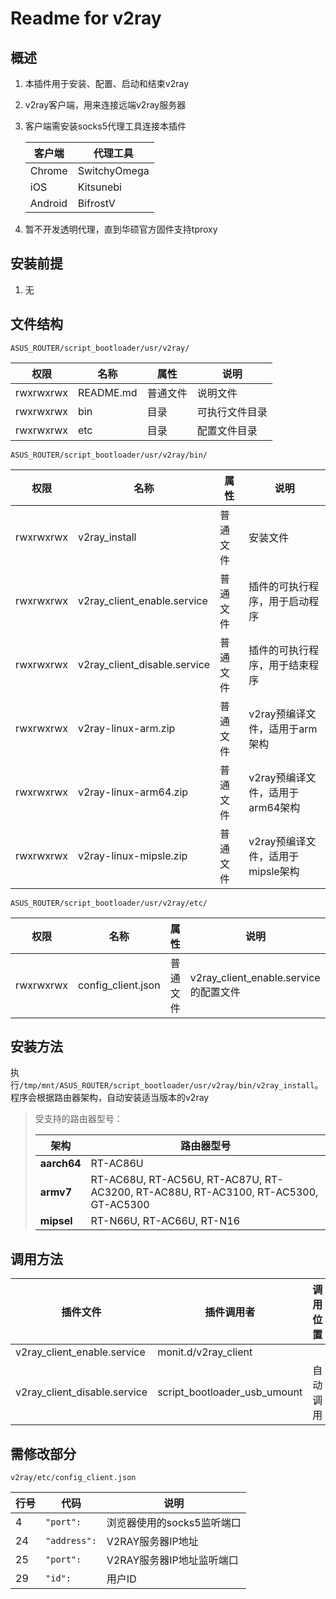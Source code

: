 # Readme for v2ray

## 概述

1. 本插件用于安装、配置、启动和结束v2ray
2. v2ray客户端，用来连接远端v2ray服务器
3. 客户端需安装socks5代理工具连接本插件

   | 客户端    | 代理工具      |
   | --------- | ---------     |
   | Chrome    | SwitchyOmega  |
   | iOS       | Kitsunebi     |
   | Android   | BifrostV      |

4. 暂不开发透明代理，直到华硕官方固件支持tproxy

## 安装前提

1. 无

## 文件结构

`ASUS_ROUTER/script_bootloader/usr/v2ray/`

| 权限      | 名称     | 属性     | 说明   |
| --------- | -------- | -------- | -------- |
| rwxrwxrwx | README.md | 普通文件 | 说明文件 |
| rwxrwxrwx | bin    | 目录     | 可执行文件目录 |
| rwxrwxrwx | etc    | 目录     | 配置文件目录 |

`ASUS_ROUTER/script_bootloader/usr/v2ray/bin/`

| 权限      | 名称                     | 属性     | 说明                                       |
| --------- | ------------------------ | -------- | ------------------------------------------ |
| rwxrwxrwx | v2ray_install         | 普通文件 | 安装文件                       |
| rwxrwxrwx | v2ray_client_enable.service  | 普通文件 | 插件的可执行程序，用于启动程序 |
| rwxrwxrwx | v2ray_client_disable.service | 普通文件 | 插件的可执行程序，用于结束程序 |
| rwxrwxrwx | v2ray-linux-arm.zip | 普通文件 | v2ray预编译文件，适用于arm架构 |
| rwxrwxrwx | v2ray-linux-arm64.zip | 普通文件 | v2ray预编译文件，适用于arm64架构 |
| rwxrwxrwx | v2ray-linux-mipsle.zip | 普通文件 | v2ray预编译文件，适用于mipsle架构 |

`ASUS_ROUTER/script_bootloader/usr/v2ray/etc/`

| 权限      | 名称          | 属性     | 说明                 |
| --------- | ------------- | -------- | -------------------- |
| rwxrwxrwx | config_client.json | 普通文件 | v2ray_client_enable.service的配置文件 |

## 安装方法

执行`/tmp/mnt/ASUS_ROUTER/script_bootloader/usr/v2ray/bin/v2ray_install`。程序会根据路由器架构，自动安装适当版本的v2ray

   > 受支持的路由器型号：
   >
   > | 架构        | 路由器型号                                                   |
   > | ----------- | ------------------------------------------------------------ |
   > | **aarch64** | RT-AC86U                                                     |
   > | **armv7**   | RT-AC68U, RT-AC56U, RT-AC87U, RT-AC3200, RT-AC88U, RT-AC3100, RT-AC5300, GT-AC5300 |
   > | **mipsel**  | RT-N66U, RT-AC66U, RT-N16                                    |

## 调用方法

| 插件文件                | 插件调用者                   | 调用位置    |
| ----------------------- | ---------------------------- | ----------- |
| v2ray_client_enable.service | monit.d/v2ray_client |  |
| v2ray_client_disable.service | script_bootloader_usb_umount | 自动调用 |

## 需修改部分

`v2ray/etc/config_client.json`

| 行号 | 代码                         | 说明                   |
| ---- | ---------------------------- | ---------------------- |
| 4   | `"port":`           | 浏览器使用的socks5监听端口       |
| 24   | `"address":`      | V2RAY服务器IP地址           |
| 25   | `"port":` | V2RAY服务器IP地址监听端口 |
| 29   | `"id":`           | 用户ID           |